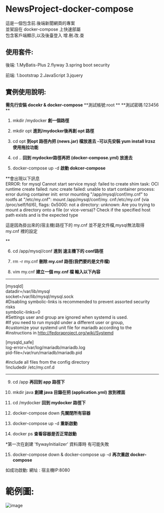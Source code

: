 # NewsProject-docker-compose


這是一個包含前.後端新聞網頁的專案<br />
並架設在 docker-compose 上快速部屬 <br />
包含客戶端顯示,以及後臺登入 增.刪.改.查<br />


## 使用套件:

後端:   1.MyBatis-Plus
        2.flyway
        3.spring boot security
        
        
前端:   1.bootstrap 2.JavaScript 3.jquery

## 實例使用說明:

**需先行安裝 docekr & docker-compose**
**測試帳號:root **
**測試密碼:123456 **


1.  mkdir /mydocker    **創一個路徑**

2.  mkdir opt     **進到/mydocker後再創 opt 路徑**

3.  cd opt       **到opt 路徑內把 (news.jar) 檔放進去  -可以先安裝 yum install lrzsz 使用拖拉功能**

4. cd ..    **回到 mydocker路徑再把 (docker-compose.yml) 放進去**

5.  docker-compose up -d    **啟動 dokcer-compose**

**會出現以下訊息  
ERROR: for mysql  Cannot start service mysql: failed to create shim task: OCI runtime create 
failed: runc create failed: unable to start container process: error during container init: 
error mounting "/app/mysql/conf/my.cnf" to rootfs at "/etc/my.cnf": mount /app/mysql/conf/my.
cnf:/etc/my.cnf (via /proc/self/fd/6), flags: 0x5000: not a directory: unknown: Are you trying
to mount a directory onto a file (or vice-versa)? Check if the specified host path exists and 
is the expected type

這是因為掛出來的(宿主機)路徑下的 my.cnf 並不是文件檔,mysql無法取得 my.cnf 裡的設定

**

6. cd /app/mysql/conf    **進到 速主機下的 conf路徑**

7. rm -r my.cnf    **刪除 my.cnf 路徑(我們要的是文件檔)**

8. vim my.cnf     **建立一個 my.cnf 檔 輸入以下內容**
--------------------------------------------------------
[mysqld]<br />
datadir=/var/lib/mysql<br />
socket=/var/lib/mysql/mysql.sock<br />
#Disabling symbolic-links is recommended to prevent assorted security risks<br />
symbolic-links=0<br />
#Settings user and group are ignored when systemd is used.<br />
#If you need to run mysqld under a different user or group,<br />
#customize your systemd unit file for mariadb according to the<br />
#instructions in http://fedoraproject.org/wiki/Systemd<br />

[mysqld_safe]<br />
log-error=/var/log/mariadb/mariadb.log<br />
pid-file=/var/run/mariadb/mariadb.pid<br />

#include all files from the config directory<br />
!includedir /etc/my.cnf.d<br />

------------------------------------------------------------------


9. cd /app     **再回到 app 路徑下**

10. mkdir java     **創建 java 目錄在把 (application.yml) 放到裡面**

11. cd /mydocker     **回到 mydocker 路徑下**

12. docker-compose down     **先關閉所有容器**

13. docker-compose up -d    **重新啟動**

14. docker ps  **查看容器是否正常啟動** 

*第一次在創建 'flywayInitializer' 資料庫時 有可能失敗


15. docker-compose down  & docker-compose up -d   **再次重啟 docker-compose**

如成功啟動: 網址 : 宿主機IP:8080  

# 範例圖:

![image](https://github.com/lzz0826/NewsProject-docker-compose/blob/main/%E7%AF%84%E4%BE%8B%E5%9C%96/%E7%99%BB%E5%85%A5.jpg)








